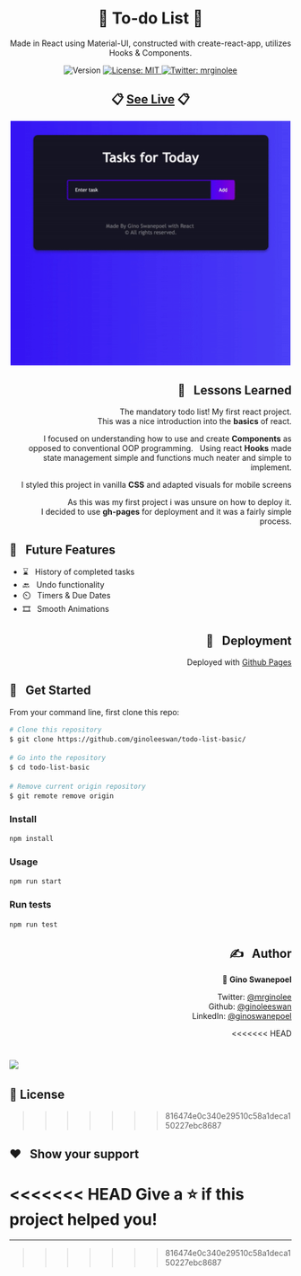 <h1 align="center">📝 To-do List 📝</h1>

<p align="center"> Made in React using Material-UI, constructed with create-react-app, utilizes Hooks & Components. </p>
<p align="center">
  <img alt="Version" src="https://img.shields.io/badge/version-0.1.0-blue.svg?cacheSeconds=2592000" />
  <a href="#" target="_blank">
    <img alt="License: MIT" src="https://img.shields.io/badge/License-MIT-yellow.svg" />
  </a>
  <a href="https://twitter.com/mrginolee" target="_blank">
    <img alt="Twitter: mrginolee" src="https://img.shields.io/twitter/follow/mrginolee.svg?style=social" />
  </a>
</p>

<h2 align="center">📋 <a href="https://ginoleeswan.github.io/todo-list-basic/">See Live</a> 📋</h2>

<p align="center">
<a href="https://ginoleeswan.github.io/todo-list-basic/">
    <img src="./gifs/todo-list.gif" width="500px"  alt="todo list" />
  </a>
</p>

<h2 align="right">📖 &nbsp; Lessons Learned</h2>

<div align="right">

&nbsp; The mandatory todo list! My first react project.\
&nbsp; This was a nice introduction into the **basics** of react.

&nbsp; I focused on understanding how to use and create **Components** as opposed to conventional OOP programming.
&nbsp; Using react **Hooks** made state management simple and functions much neater and simple to implement.

&nbsp; I styled this project in vanilla **CSS** and adapted visuals for mobile screens

&nbsp; As this was my first project i was unsure on how to deploy it.\
&nbsp; I decided to use **gh-pages** for deployment and it was a fairly simple process.

</div>

## 🔮 &nbsp; Future Features

- ⌛ &nbsp; History of completed tasks
- 🔙 &nbsp; Undo functionality
- ⏲️ &nbsp; Timers & Due Dates
- 🎞️ &nbsp; Smooth Animations

<h2 align="right">🚀 &nbsp; Deployment</h2>
<div align="right">

Deployed with [Github Pages](https://ginoleeswan.github.io/todo-list-basic/)

</div>

## 🔨 &nbsp; Get Started

From your command line, first clone this repo:

```sh
# Clone this repository
$ git clone https://github.com/ginoleeswan/todo-list-basic/

# Go into the repository
$ cd todo-list-basic

# Remove current origin repository
$ git remote remove origin
```

### Install

```sh
npm install
```

### Usage

```sh
npm run start
```

### Run tests

```sh
npm run test
```

<div align="right">

## ✍️ &nbsp; Author

👤 **Gino Swanepoel**

&nbsp; Twitter: [@mrginolee](https://twitter.com/mrginolee)\
 &nbsp; Github: [@ginoleeswan](https://github.com/ginoleeswan)\
 &nbsp; LinkedIn: [@ginoswanepoel](https://linkedin.com/in/ginoswanepoel)

<<<<<<< HEAD

# </div>

<a href="https://www.patreon.com/ginolee">
  <img src="https://c5.patreon.com/external/logo/become_a_patron_button@2x.png" width="160">
</a>

## 📝 License

> > > > > > > 816474e0c340e29510c58a1deca150227ebc8687

## ❤️ &nbsp; Show your support

<<<<<<< HEAD
Give a ⭐️ if this project helped you!
=======

---

> > > > > > > 816474e0c340e29510c58a1deca150227ebc8687

